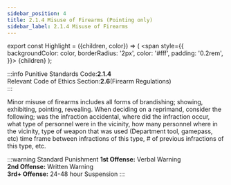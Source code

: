 ```yaml
---
sidebar_position: 4
title: 2.1.4 Misuse of Firearms (Pointing only) 
sidebar_label: 2.1.4 Misuse of Firearms 
---
```


export const Highlight = ({children, color}) => (
<span
style={{
      backgroundColor: color,
      borderRadius: '2px',
      color: '#fff',
      padding: '0.2rem',
    }}>
{children}
</span>
);

:::info
Punitive Standards Code:<Highlight color="#E46C07">**2.1.4**</Highlight> <br />
Relevant Code of Ethics Section:<Highlight color="#18A304">**2.6**</Highlight>(Firearm Regulations) <br />
:::

Minor misuse of firearms includes all forms of brandishing; showing,
exhibiting, pointing, revealing. When deciding on a reprimand, consider the following; was the infraction accidental, where did the 
infraction occur, what type of personnel were in the vicinity, how many 
personnel where in the vicinity, type of weapon that was used (Department tool, gamepass, etc) time frame between infractions of this 
type, # of previous infractions of this type, etc.

:::warning Standard Punishment
**1st Offense:** Verbal Warning <br />
**2nd Offense:** Written Warning <br />
**3rd+ Offense:** 24-48 hour Suspension
:::